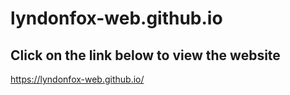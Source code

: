 # lyndonfox-web.github.io
## Click on the link below to view the website 
https://lyndonfox-web.github.io/

